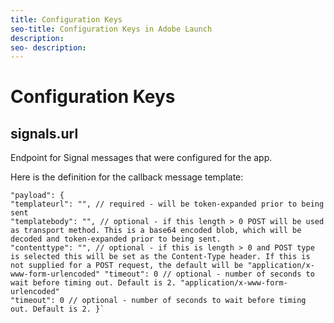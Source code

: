 ```yaml
---
title: Configuration Keys
seo-title: Configuration Keys in Adobe Launch
description: 
seo- description: 
---
```


# Configuration Keys

## signals.url

Endpoint for Signal messages that were configured for the app.

Here is the definition for the callback message template:

```text
"payload": {
"templateurl": "", // required - will be token-expanded prior to being sent
"templatebody": "", // optional - if this length > 0 POST will be used as transport method. This is a base64 encoded blob, which will be decoded and token-expanded prior to being sent.
"contenttype": "", // optional - if this is length > 0 and POST type is selected this will be set as the Content-Type header. If this is not supplied for a POST request, the default will be "application/x-www-form-urlencoded" "timeout": 0 // optional - number of seconds to wait before timing out. Default is 2. "application/x-www-form-urlencoded"
"timeout": 0 // optional - number of seconds to wait before timing out. Default is 2. }`
```

